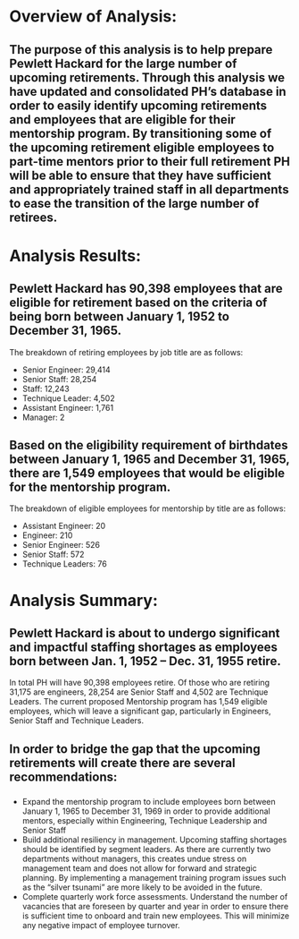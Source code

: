 # Overview of Analysis:
## The purpose of this analysis is to help prepare Pewlett Hackard for the large number of upcoming retirements.  Through this analysis we have updated and consolidated PH’s database in order to easily identify upcoming retirements and employees that are eligible for their mentorship program.  By transitioning some of the upcoming retirement eligible employees to part-time mentors prior to their full retirement PH will be able to ensure that they have sufficient and appropriately trained staff in all departments to ease the transition of the large number of retirees.

# Analysis Results:
## Pewlett Hackard has 90,398 employees that are eligible for retirement based on the criteria of being born between January 1, 1952 to December 31, 1965.  
The breakdown of retiring employees by job title are as follows:
  - Senior Engineer: 		29,414
  - Senior Staff:		    28,254
  - Staff:				      12,243
  - Technique Leader:	  4,502
  - Assistant Engineer:	1,761
  - Manager:			      2 

## Based on the eligibility requirement of birthdates between January 1, 1965 and December 31, 1965, there are 1,549 employees that would be eligible for the mentorship program.
The breakdown of eligible employees for mentorship by title are as follows:
  - Assistant Engineer:		20
  - Engineer:				      210
  - Senior Engineer:			526
  - Senior Staff:			    572
  - Technique Leaders:		76

# Analysis Summary:
## Pewlett Hackard is about to undergo significant and impactful staffing shortages as employees born between Jan. 1, 1952 – Dec. 31, 1955 retire.
In total PH will have 90,398 employees retire.  Of those who are retiring 31,175 are engineers, 28,254 are Senior Staff and 4,502 are Technique Leaders.  The current proposed Mentorship program has 1,549 eligible employees, which will leave a significant gap, particularly in Engineers, Senior Staff and Technique Leaders.
## In order to bridge the gap that the upcoming retirements will create there are several recommendations:
### 
  - Expand the mentorship program to include employees born between January 1, 1965 to December 31, 1969 in order to provide additional mentors, especially within Engineering, Technique Leadership and Senior Staff
  - Build additional resiliency in management.  Upcoming staffing shortages should be identified by segment leaders.  As there are currently two departments without managers, this creates undue stress on management team and does not allow for forward and strategic planning.  By implementing a management training program issues such as the “silver tsunami” are more likely to be avoided in the future.
  - Complete quarterly work force assessments.  Understand the number of vacancies that are foreseen by quarter and year in order to ensure there is sufficient time to onboard and train new employees.  This will minimize any negative impact of employee turnover.
